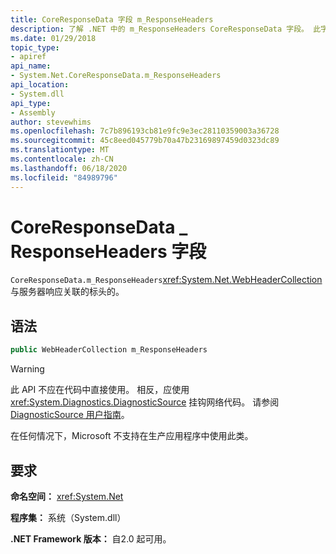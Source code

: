 ```yaml
---
title: CoreResponseData 字段 m_ResponseHeaders
description: 了解 .NET 中的 m_ResponseHeaders CoreResponseData 字段。 此字段是包含与服务器响应关联的标头的设置了 webheadercollection 类型。
ms.date: 01/29/2018
topic_type:
- apiref
api_name:
- System.Net.CoreResponseData.m_ResponseHeaders
api_location:
- System.dll
api_type:
- Assembly
author: stevewhims
ms.openlocfilehash: 7c7b896193cb81e9fc9e3ec28110359003a36728
ms.sourcegitcommit: 45c8eed045779b70a47b23169897459d0323dc89
ms.translationtype: MT
ms.contentlocale: zh-CN
ms.lasthandoff: 06/18/2020
ms.locfileid: "84989796"
---
```

# <a name="coreresponsedatam_responseheaders-field"></a>CoreResponseData \_ ResponseHeaders 字段

`CoreResponseData.m_ResponseHeaders`<xref:System.Net.WebHeaderCollection>与服务器响应关联的标头的。

## <a name="syntax"></a>语法
  
```csharp
public WebHeaderCollection m_ResponseHeaders
```

> [!WARNING]
> 此 API 不应在代码中直接使用。 相反，应使用 <xref:System.Diagnostics.DiagnosticSource> 挂钩网络代码。 请参阅[DiagnosticSource 用户指南](https://github.com/dotnet/runtime/blob/master/src/libraries/System.Diagnostics.DiagnosticSource/src/DiagnosticSourceUsersGuide.md)。
>
> 在任何情况下，Microsoft 不支持在生产应用程序中使用此类。

## <a name="requirements"></a>要求

**命名空间：** <xref:System.Net>

**程序集：** 系统（System.dll）

**.NET Framework 版本：** 自2.0 起可用。
